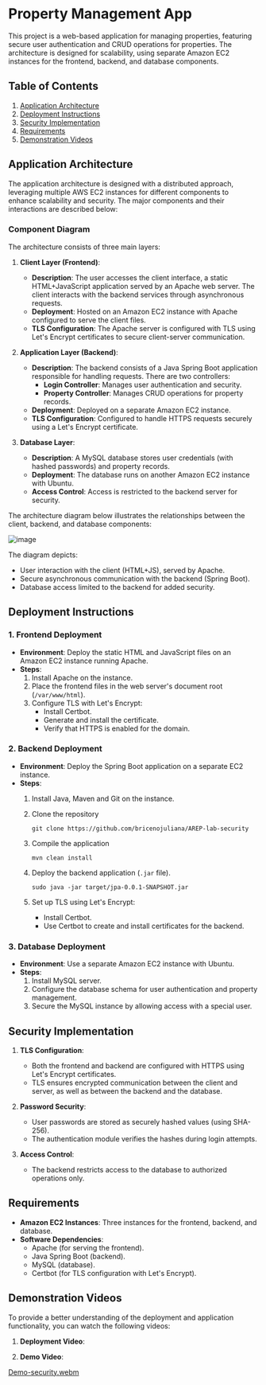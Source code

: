 # Property Management App

This project is a web-based application for managing properties, featuring secure user authentication and CRUD operations for properties. The architecture is designed for scalability, using separate Amazon EC2 instances for the frontend, backend, and database components.

## Table of Contents
1. [Application Architecture](#application-architecture)
2. [Deployment Instructions](#deployment-instructions)
3. [Security Implementation](#security-implementation)
4. [Requirements](#requirements)
5. [Demonstration Videos](#demonstration-videos)

## Application Architecture

The application architecture is designed with a distributed approach, leveraging multiple AWS EC2 instances for different components to enhance scalability and security. The major components and their interactions are described below:

### Component Diagram

The architecture consists of three main layers:

1. **Client Layer (Frontend)**:
   - **Description**: The user accesses the client interface, a static HTML+JavaScript application served by an Apache web server. The client interacts with the backend services through asynchronous requests.
   - **Deployment**: Hosted on an Amazon EC2 instance with Apache configured to serve the client files.
   - **TLS Configuration**: The Apache server is configured with TLS using Let's Encrypt certificates to secure client-server communication.

2. **Application Layer (Backend)**:
   - **Description**: The backend consists of a Java Spring Boot application responsible for handling requests. There are two controllers:
     - **Login Controller**: Manages user authentication and security.
     - **Property Controller**: Manages CRUD operations for property records.
   - **Deployment**: Deployed on a separate Amazon EC2 instance.
   - **TLS Configuration**: Configured to handle HTTPS requests securely using a Let's Encrypt certificate.

3. **Database Layer**:
   - **Description**: A MySQL database stores user credentials (with hashed passwords) and property records.
   - **Deployment**: The database runs on another Amazon EC2 instance with Ubuntu.
   - **Access Control**: Access is restricted to the backend server for security.

The architecture diagram below illustrates the relationships between the client, backend, and database components:

![image](https://github.com/user-attachments/assets/64565e13-d276-415c-822c-8220493141ac)


The diagram depicts:
- User interaction with the client (HTML+JS), served by Apache.
- Secure asynchronous communication with the backend (Spring Boot).
- Database access limited to the backend for added security.

## Deployment Instructions

### 1. Frontend Deployment
   - **Environment**: Deploy the static HTML and JavaScript files on an Amazon EC2 instance running Apache.
   - **Steps**:
     1. Install Apache on the instance.
     2. Place the frontend files in the web server's document root (`/var/www/html`).
     3. Configure TLS with Let's Encrypt:
        - Install Certbot.
        - Generate and install the certificate.
        - Verify that HTTPS is enabled for the domain.

### 2. Backend Deployment
   - **Environment**: Deploy the Spring Boot application on a separate EC2 instance.
   - **Steps**:
     1. Install Java, Maven and Git on the instance.
     2. Clone the repository
        
        ```
        git clone https://github.com/bricenojuliana/AREP-lab-security
        ```
        
     4. Compile the application
        ```
        mvn clean install
        ```
     6. Deploy the backend application (`.jar` file).
        ```
        sudo java -jar target/jpa-0.0.1-SNAPSHOT.jar
        ```
     7. Set up TLS using Let's Encrypt:
        - Install Certbot.
        - Use Certbot to create and install certificates for the backend.

### 3. Database Deployment
   - **Environment**: Use a separate Amazon EC2 instance with Ubuntu.
   - **Steps**:
     1. Install MySQL server.
     2. Configure the database schema for user authentication and property management.
     3. Secure the MySQL instance by allowing access with a special user.

## Security Implementation

1. **TLS Configuration**:
   - Both the frontend and backend are configured with HTTPS using Let's Encrypt certificates.
   - TLS ensures encrypted communication between the client and server, as well as between the backend and the database.

2. **Password Security**:
   - User passwords are stored as securely hashed values (using SHA-256).
   - The authentication module verifies the hashes during login attempts.

3. **Access Control**:
   - The backend restricts access to the database to authorized operations only.

## Requirements

- **Amazon EC2 Instances**: Three instances for the frontend, backend, and database.
- **Software Dependencies**:
  - Apache (for serving the frontend).
  - Java Spring Boot (backend).
  - MySQL (database).
  - Certbot (for TLS configuration with Let's Encrypt).


## Demonstration Videos

To provide a better understanding of the deployment and application functionality, you can watch the following videos:

1. **Deployment Video**:
 

2. **Demo Video**:
   
[Demo-security.webm](https://github.com/user-attachments/assets/3dc4adbf-66fd-4a1d-b805-ce3533996e84)

